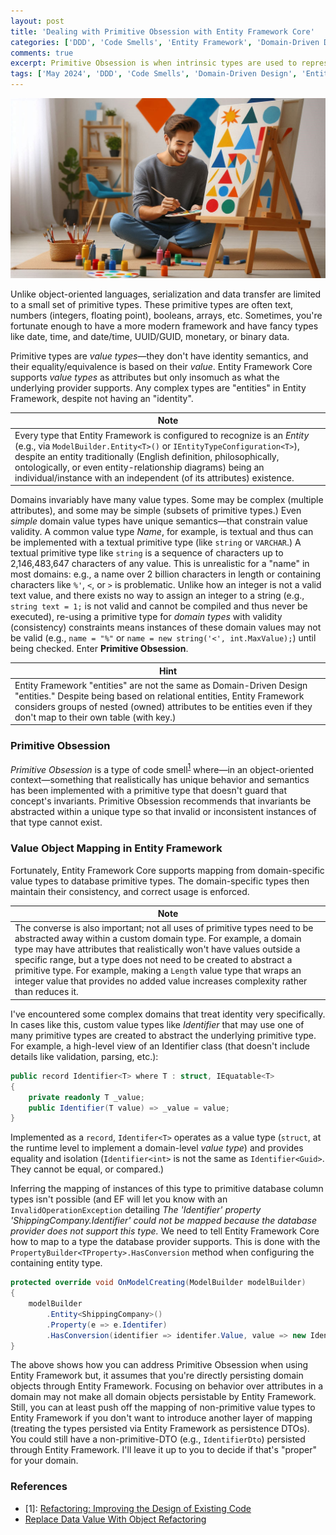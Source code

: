 ```yaml
---
layout: post
title: 'Dealing with Primitive Obsession with Entity Framework Core'
categories: ['DDD', 'Code Smells', 'Entity Framework', 'Domain-Driven Design']
comments: true
excerpt: Primitive Obsession is when intrinsic types are used to represent values in a domain that may be better served by a Value Object. This post shows how you can deal with addressing Primitive Obsession while still persisting data via Entity Framework Core.
tags: ['May 2024', 'DDD', 'Code Smells', 'Domain-Driven Design', 'Entity Framework']
---
```

![obsessed only with creating with primitive shapes](../assets/obsessed-with-primitive-shapes.png)

Unlike object-oriented languages, serialization and data transfer are limited to a small set of primitive types. These primitive types are often text, numbers (integers, floating point), booleans, arrays, etc. Sometimes, you're fortunate enough to have a more modern framework and have fancy types like date, time, and date/time, UUID/GUID, monetary, or binary data.

Primitive types are _value types_&mdash;they don't have identity semantics, and their equality/equivalence is based on their _value_. Entity Framework Core supports _value types_ as attributes but only insomuch as what the underlying provider supports. Any complex types are "entities" in Entity Framework, despite not having an "identity".

|Note|
|---|
|Every type that Entity Framework is configured to recognize is an _Entity_ (e.g., via `ModelBuilder.Entity<T>()` or `IEntityTypeConfiguration<T>`), despite an entity traditionally (English definition, philosophically, ontologically, or even entity-relationship diagrams) being an individual/instance with an independent (of its attributes) existence.|

Domains invariably have many value types. Some may be complex (multiple attributes), and some may be simple (subsets of primitive types.) Even _simple_ domain value types have unique semantics&mdash;that constrain value validity. A common value type _Name_, for example, is textual and thus can be implemented with a textual primitive type (like `string` or `VARCHAR`.) A textual primitive type like `string` is a sequence of characters up to 2,146,483,647 characters of any value. This is unrealistic for a "name" in most domains: e.g., a name over 2 billion characters in length or containing characters like `%'`, `<`, or `>` is problematic. Unlike how an integer is not a valid text value, and there exists no way to assign an integer to a string (e.g., `string text = 1;` is not valid and cannot be compiled and thus never be executed), re-using a primitive type for _domain types_ with validity (consistency) constraints means instances of these domain values may not be valid (e.g., `name = "%"` or `name = new string('<', int.MaxValue);`) until being checked. Enter **Primitive Obsession**.

|Hint|
|---|
|Entity Framework "entities" are not the same as Domain-Driven Design "entities." Despite being based on relational entities, Entity Framework considers groups of nested (owned) attributes to be entities even if they don't map to their own table (with key.)|

### Primitive Obsession

_Primitive Obsession_ is a type of code smell<span title="Fowler, M. (2018). &quot;Refactoring: Improving the Design of Existing Code&quot; "><sup>[1]</sup></span> where&mdash;in an object-oriented context&mdash;something that realistically  has unique behavior and semantics has been implemented with a primitive type that doesn't guard that concept's invariants. Primitive Obsession recommends that invariants be abstracted within a unique type so that invalid or inconsistent instances of that type cannot exist.

### Value Object Mapping in Entity Framework

Fortunately, Entity Framework Core supports mapping from domain-specific value types to database primitive types. The domain-specific types then maintain their consistency, and correct usage is enforced.

|Note|
|---|
|The converse is also important; not all uses of primitive types need to be abstracted away within a custom domain type. For example, a domain type may have attributes that realistically won't have values outside a specific range, but a type does not need to be created to abstract a primitive type. For example, making a `Length` value type that wraps an integer value that provides no added value increases complexity rather than reduces it.|

I've encountered some complex domains that treat identity very specifically. In cases like this, custom value types like _Identifier_ that may use one of many primitive types are created to abstract the underlying primitive type. For example, a high-level view of an Identifier class (that doesn't include details like validation, parsing, etc.):

```csharp
public record Identifier<T> where T : struct, IEquatable<T>
{
    private readonly T _value;
    public Identifier(T value) => _value = value;
}
```

Implemented as a `record`, `Identifer<T>` operates as a value type (`struct`, at the runtime level to implement a domain-level _value type_) and provides equality and isolation (`Identifier<int>` is not the same as `Identifier<Guid>`. They cannot be equal, or compared.)

Inferring the mapping of instances of this type to primitive database column types isn't possible (and EF will let you know with an `InvalidOperationException` detailing _The 'Identifier' property 'ShippingCompany.Identifier' could not be mapped because the database provider does not support this type._ We need to tell Entity Framework Core how to map to a type the database provider supports. This is done with the `PropertyBuilder<TProperty>.HasConversion` method when configuring the containing entity type.

```csharp
protected override void OnModelCreating(ModelBuilder modelBuilder)
{
    modelBuilder
        .Entity<ShippingCompany>()
        .Property(e => e.Identifer)
        .HasConversion(identifier => identifer.Value, value => new Identifier<Guid>(value));
}
```

The above shows how you can address Primitive Obsession when using Entity Framework but, it assumes that you're directly persisting domain objects through Entity Framework. Focusing on behavior over attributes in a domain may not make all domain objects persistable by Entity Framework. Still, you can at least push off the mapping of non-primitive value types to Entity Framework if you don't want to introduce another layer of mapping (treating the types persisted via Entity Framework as persistence DTOs).  You could still have a non-primitive-DTO (e.g., `IdentifierDto`) persisted through Entity Framework.  I'll leave it up to you to decide if that's "proper" for your domain.

### References

- \[1\]: [Refactoring: Improving the Design of Existing Code][1]
- [Replace Data Value With Object Refactoring][replace-data-value-with-object]

[1]: https://amzn.to/3KkcnDT
[replace-data-value-with-object]: https://wiki.c2.com/?ReplaceDataValueWithObject
[ef-value-conversions]: https://learn.microsoft.com/en-us/ef/core/modeling/value-conversions?tabs=data-annotations

